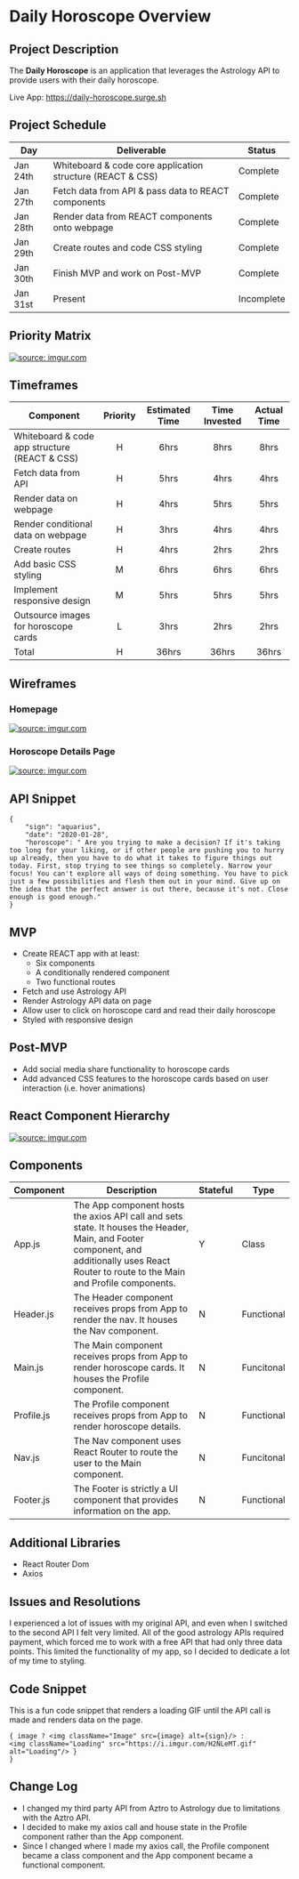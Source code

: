 # Daily Horoscope Overview

## Project Description

The **Daily Horoscope** is an application that leverages the Astrology API to provide users with their daily horoscope.

Live App: https://daily-horoscope.surge.sh

## Project Schedule

|  Day | Deliverable | Status
|---|---| ---|
|Jan 24th| Whiteboard & code core application structure (REACT & CSS) | Complete
|Jan 27th| Fetch data from API & pass data to REACT components | Complete
|Jan 28th| Render data from REACT components onto webpage | Complete
|Jan 29th| Create routes and code CSS styling | Complete
|Jan 30th| Finish MVP and work on Post-MVP | Complete
|Jan 31st| Present | Incomplete

## Priority Matrix

<a href="https://imgur.com/9yuQgia"><img src="https://i.imgur.com/9yuQgia.jpg" title="source: imgur.com" /></a>

## Timeframes

| Component | Priority | Estimated Time | Time Invested | Actual Time |
| --- | :---: |  :---: | :---: | :---: |
| Whiteboard & code app structure (REACT & CSS)  | H | 6hrs| 8hrs | 8hrs |
| Fetch data from API | H | 5hrs| 4hrs | 4hrs |
| Render data on webpage | H | 4hrs| 5hrs | 5hrs |
| Render conditional data on webpage | H | 3hrs| 4hrs  | 4hrs  |
| Create routes | H | 4hrs| 2hrs | 2hrs |
| Add basic CSS styling | M | 6hrs| 6hrs | 6hrs |
| Implement responsive design | M | 5hrs| 5hrs | 5hrs |
| Outsource images for horoscope cards | L | 3hrs| 2hrs | 2hrs |
| Total | H | 36hrs| 36hrs | 36hrs |

## Wireframes

### Homepage 
<a href="https://imgur.com/n7prEW4"><img src="https://i.imgur.com/n7prEW4.png" title="source: imgur.com" /></a>

### Horoscope Details Page
<a href="https://imgur.com/mw12MOR"><img src="https://i.imgur.com/mw12MOR.png" title="source: imgur.com" /></a>

## API Snippet

```
{
    "sign": "aquarius",
    "date": "2020-01-28",
    "horoscope": " Are you trying to make a decision? If it's taking too long for your liking, or if other people are pushing you to hurry up already, then you have to do what it takes to figure things out today. First, stop trying to see things so completely. Narrow your focus! You can't explore all ways of doing something. You have to pick just a few possibilities and flesh them out in your mind. Give up on the idea that the perfect answer is out there, because it's not. Close enough is good enough."
}

```

## MVP

- Create REACT app with at least:
	- Six components
	- A conditionally rendered component
	- Two functional routes
- Fetch and use Astrology API
- Render Astrology API data on page 
- Allow user to click on horoscope card and read their daily horoscope
- Styled with responsive design 

## Post-MVP

- Add social media share functionality to horoscope cards 
- Add advanced CSS features to the horoscope cards based on user interaction (i.e. hover animations)

## React Component Hierarchy

<a href="https://imgur.com/rLhnDex"><img src="https://i.imgur.com/rLhnDex.jpg" title="source: imgur.com" /></a>

## Components 

| Component | Description | Stateful | Type |
| --- | --- | --- | --- |
| App.js | The App component hosts the axios API call and sets state. It houses the Header, Main, and Footer component, and additionally uses React Router to route to the Main and Profile components. | Y | Class |
| Header.js | The Header component receives props from App to render the nav. It houses the Nav component. | N | Functional |
| Main.js | The Main component receives props from App to render horoscope cards. It houses the Profile component. | N | Funcitonal |
| Profile.js | The Profile component receives props from App to render horoscope details. | N | Functional |
| Nav.js | The Nav component uses React Router to route the user to the Main component. | N | Funcitonal |
| Footer.js | The Footer is strictly a UI component that provides information on the app. | N | Functional |

## Additional Libraries

- React Router Dom
- Axios 

## Issues and Resolutions

I experienced a lot of issues with my original API, and even when I switched to the second API I felt very limited. All of the good astrology APIs required payment, which forced me to work with a free API that had only three data points. This limited the functionality of my app, so I decided to dedicate a lot of my time to styling.

## Code Snippet

This is a fun code snippet that renders a loading GIF until the API call is made and renders data on the page. 

```
{ image ? <img className="Image" src={image} alt={sign}/> : 
<img className="Loading" src="https://i.imgur.com/H2NLeMT.gif" alt="Loading"/> }
}
```

## Change Log
- I changed my third party API from Aztro to Astrology due to limitations with the Aztro API.
- I decided to make my axios call and house state in the Profile component rather than the App component.
- Since I changed where I made my axios call, the Profile component became a class component and the App component became a functional component.
